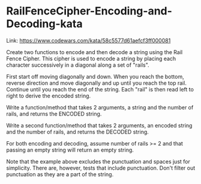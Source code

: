 # RailFenceCipher-Encoding-and-Decoding-kata

Link: https://www.codewars.com/kata/58c5577d61aefcf3ff000081

Create two functions to encode and then decode a string using the Rail Fence Cipher. 
This cipher is used to encode a string by placing each character successively in a diagonal along a set of "rails". 

First start off moving diagonally and down. When you reach the bottom, reverse direction and move diagonally and up until you reach the top rail. 
Continue until you reach the end of the string. 
Each "rail" is then read left to right to derive the encoded string.

Write a function/method that takes 2 arguments, a string and the number of rails, and returns the ENCODED string.

Write a second function/method that takes 2 arguments, an encoded string and the number of rails, and returns the DECODED string.

For both encoding and decoding, assume number of rails >= 2 and that passing an empty string will return an empty string.

Note that the example above excludes the punctuation and spaces just for simplicity. 
There are, however, tests that include punctuation. Don't filter out punctuation as they are a part of the string.
